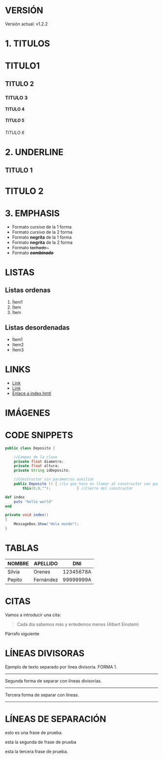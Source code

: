 # VERSIÓN
Versión actual: v1.2.2

# 1. TITULOS
# TITULO1
## TITULO 2
### TITULO 3
#### TITULO 4
##### TITULO 5
###### TITULO 6

# 2. UNDERLINE

TITULO 1
-------

TITULO 2
========

# 3. EMPHASIS

- Formato *cursiva* de la 1 forma
- Formato _cursiva_ de la 2 forma
- Formato **negrita** de la 1 forma
- Formato __negrita__ de la 2 forma
- Formato ~~tachado~~~
- Formato ~~__*combinado*__~~

# LISTAS

## Listas ordenas
1. Ítem1
1. Ítem
1. Ítem

## Listas desordenadas
- Ítem1
- Item2
- Ítem3

# LINKS
- <a href="http://www.google.com">Link</a>
- [Link](http://www.google.com)
- [Enlace a index.hmtl](index.html)

# IMÁGENES


# CODE SNIPPETS

```java
public class Deposito {    

    //Campos de la clase
    private float diametro;
    private float altura;
    private String idDeposito;

    //Constructor sin parámetros auxiliar
    public Deposito () { //Lo que hace es llamar al constructor con parámetros pasándole valores vacíos
        this(0,0,"");            } //Cierre del constructor


```

```ruby
def index
    puts "hello world"
end
```
```csharp
private void index()
{
    MessageBox.Show("Hola mundo");
}
```

# TABLAS

| NOMBRE | APELLIDO | DNI |
| -- | -- | -- |
| Silvia | Orenes | 12345678A |
| Pepito | Fernández | 99999999A |

# CITAS

Vamos a introducir una cita:
>Cada día sabemos más y entedemos menos (Albert Einstein) 

Párrafo siguiente

# LÍNEAS DIVISORAS

Ejemplo de texto separado por línea divisoria. FORMA 1.

---

Segunda forma de separar con líneas divisorias.

***

Tercera forma de separar con líneas.

___

# LÍNEAS DE SEPARACIÓN

esto es una frase de prueba.

esta la segunda de frase de prueba

esta la tercera frase de prueba.
